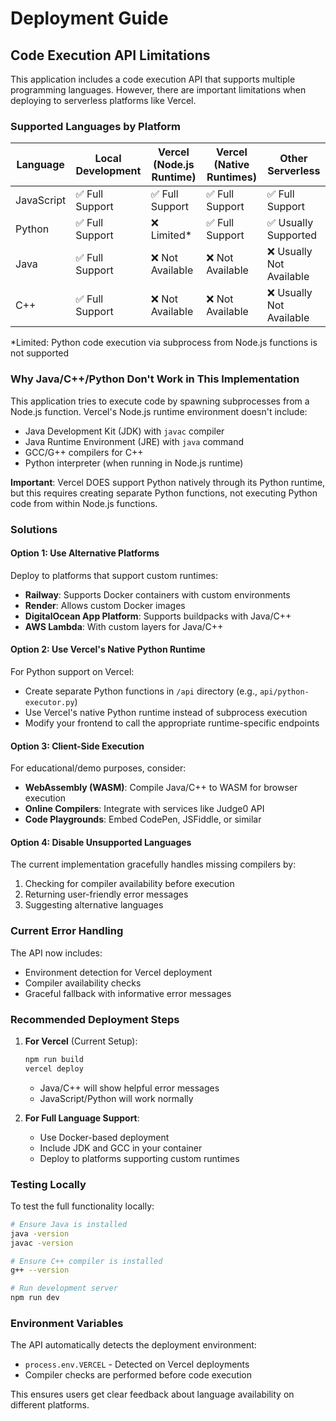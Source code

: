 # Deployment Guide

## Code Execution API Limitations

This application includes a code execution API that supports multiple programming languages. However, there are important limitations when deploying to serverless platforms like Vercel.

### Supported Languages by Platform

| Language   | Local Development | Vercel (Node.js Runtime) | Vercel (Native Runtimes) | Other Serverless |
|------------|-------------------|---------------------------|--------------------------|------------------|
| JavaScript | ✅ Full Support   | ✅ Full Support          | ✅ Full Support         | ✅ Full Support |
| Python     | ✅ Full Support   | ❌ Limited*              | ✅ Full Support         | ✅ Usually Supported |
| Java       | ✅ Full Support   | ❌ Not Available         | ❌ Not Available        | ❌ Usually Not Available |
| C++        | ✅ Full Support   | ❌ Not Available         | ❌ Not Available        | ❌ Usually Not Available |

*Limited: Python code execution via subprocess from Node.js functions is not supported

### Why Java/C++/Python Don't Work in This Implementation

This application tries to execute code by spawning subprocesses from a Node.js function. Vercel's Node.js runtime environment doesn't include:
- Java Development Kit (JDK) with `javac` compiler
- Java Runtime Environment (JRE) with `java` command  
- GCC/G++ compilers for C++
- Python interpreter (when running in Node.js runtime)

**Important**: Vercel DOES support Python natively through its Python runtime, but this requires creating separate Python functions, not executing Python code from within Node.js functions.

### Solutions

#### Option 1: Use Alternative Platforms
Deploy to platforms that support custom runtimes:
- **Railway**: Supports Docker containers with custom environments
- **Render**: Allows custom Docker images
- **DigitalOcean App Platform**: Supports buildpacks with Java/C++
- **AWS Lambda**: With custom layers for Java/C++

#### Option 2: Use Vercel's Native Python Runtime
For Python support on Vercel:
- Create separate Python functions in `/api` directory (e.g., `api/python-executor.py`)
- Use Vercel's native Python runtime instead of subprocess execution
- Modify your frontend to call the appropriate runtime-specific endpoints

#### Option 3: Client-Side Execution
For educational/demo purposes, consider:
- **WebAssembly (WASM)**: Compile Java/C++ to WASM for browser execution
- **Online Compilers**: Integrate with services like Judge0 API
- **Code Playgrounds**: Embed CodePen, JSFiddle, or similar

#### Option 4: Disable Unsupported Languages
The current implementation gracefully handles missing compilers by:
1. Checking for compiler availability before execution
2. Returning user-friendly error messages
3. Suggesting alternative languages

### Current Error Handling

The API now includes:
- Environment detection for Vercel deployment
- Compiler availability checks
- Graceful fallback with informative error messages

### Recommended Deployment Steps

1. **For Vercel** (Current Setup):
   ```bash
   npm run build
   vercel deploy
   ```
   - Java/C++ will show helpful error messages
   - JavaScript/Python will work normally

2. **For Full Language Support**:
   - Use Docker-based deployment
   - Include JDK and GCC in your container
   - Deploy to platforms supporting custom runtimes

### Testing Locally

To test the full functionality locally:
```bash
# Ensure Java is installed
java -version
javac -version

# Ensure C++ compiler is installed
g++ --version

# Run development server
npm run dev
```

### Environment Variables

The API automatically detects the deployment environment:
- `process.env.VERCEL` - Detected on Vercel deployments
- Compiler checks are performed before code execution

This ensures users get clear feedback about language availability on different platforms. 